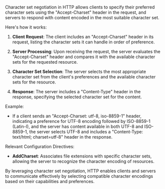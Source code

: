 Character set negotiation in HTTP allows clients to specify their preferred character sets using the "Accept-Charset" header in the request, and servers to respond with content encoded in the most suitable character set.

Here's how it works:

1. **Client Request**: The client includes an "Accept-Charset" header in its request, listing the character sets it can handle in order of preference.

2. **Server Processing**: Upon receiving the request, the server evaluates the "Accept-Charset" header and compares it with the available character sets for the requested resource.

3. **Character Set Selection**: The server selects the most appropriate character set from the client's preferences and the available character sets for the resource.

4. **Response**: The server includes a "Content-Type" header in the response, specifying the selected character set for the content.

Example:

- If a client sends an "Accept-Charset: utf-8, iso-8859-1" header, indicating a preference for UTF-8 encoding followed by ISO-8859-1 (Latin-I), and the server has content available in both UTF-8 and ISO-8859-1, the server selects UTF-8 and includes a "Content-Type: text/html; charset=utf-8" header in the response.

Relevant Configuration Directives:

- **AddCharset**: Associates file extensions with specific character sets, allowing the server to recognize the character encoding of resources.

By leveraging character set negotiation, HTTP enables clients and servers to communicate effectively by selecting compatible character encodings based on their capabilities and preferences.